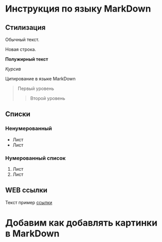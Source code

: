 # Инструкция по языку MarkDown

## Стилизация
Обычный текст.

Новая строка.

**Полужирный текст**

*Курсив*

Цитирование в языке MarkDown
> Первый уровень
>> Второй уровень

## Списки
### Ненумерованный
* Лист 
* Лист

### Нумерованный список
1. Лист
2. Лист

## WEB ссылки
Текст пример [ссылки](www.youtube.com "Всплывающая подсказка")

# Добавим как добавлять картинки в MarkDown